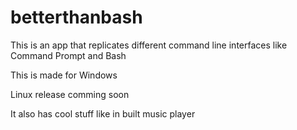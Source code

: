 # betterthanbash
This is an app that replicates different command line interfaces like Command Prompt and Bash

This is made for Windows

Linux release comming soon

It also has cool stuff like in built music player
